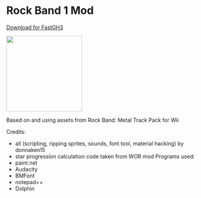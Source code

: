# Rock Band 1 Mod

[Download for FastGH3](https://drive.google.com/uc?id=1-_3r4WcQuGCW_bTndNuwAjKN6FlbsEwt)

<img src="thumb.jpg" width="200"/>

Based on and using assets from Rock Band: Metal Track Pack for Wii

Credits:
- all (scripting, ripping sprites, sounds, font tool, material hacking) by donnaken15
- star progression calculation code taken from WOR mod
Programs used:
- paint.net
- Audacity
- BMFont
- notepad++
- Dolphin
